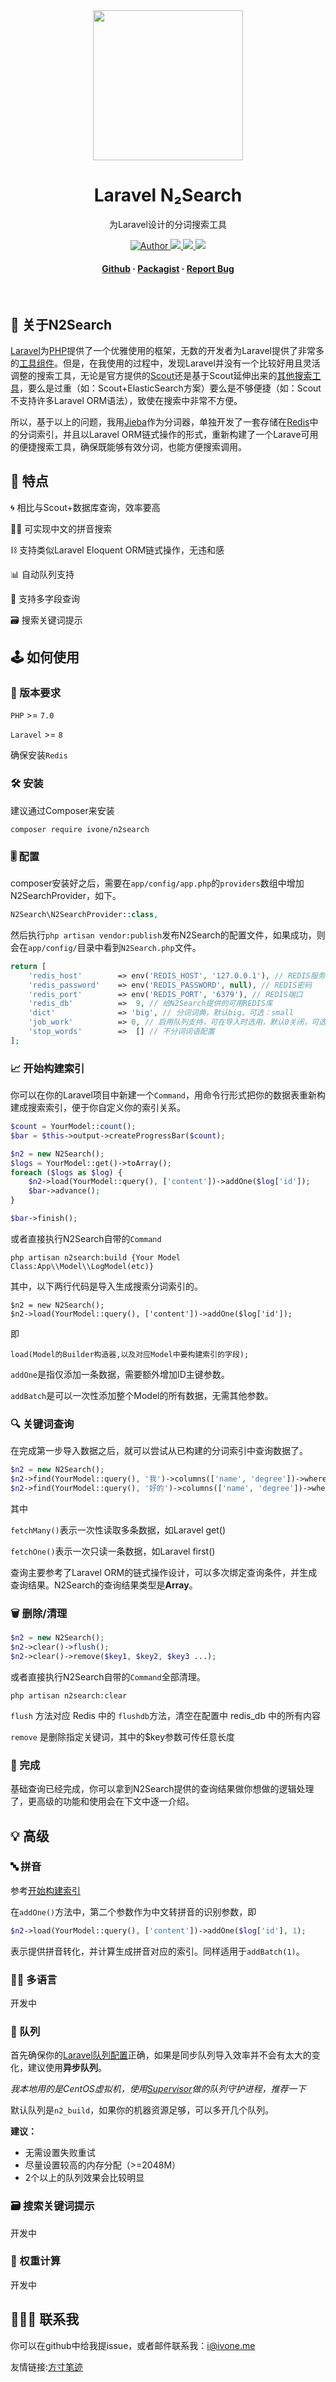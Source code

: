 
<div align="center">
<img src="logo.png" width="240" />
  <h1>Laravel N₂Search</h1>
  <p>
    为Laravel设计的分词搜索工具
  </p>
<!-- Badges -->
<p>
  <a target="_blank" href="https://ivone.me">
    <img src="https://img.shields.io/badge/👨‍💻Author-Ivone-blue" alt="Author" />
  </a>
  <a href="https://github.com/ivone-liu/laravel-n2search/actions">
    <img src="https://github.com/ivone-liu/laravel-n2search/workflows/PHP%20Composer/badge.svg" />
  </a>
  <a target="_blank" href="https://opensource.org/licenses/MIT">
    <img src="https://img.shields.io/github/license/ivone-liu/laravel-search" />
  </a>
  <a href="https://github.com/ivone-liu/laravel-search">
    <img src="https://img.shields.io/badge/🖥status-developing-red" />
  </a>
</p>

  <h4>
    <a href="https://github.com/ivone-liu/laravel-n2search" target="_blank">Github</a>
  <span> · </span>
    <a href="https://packagist.org/packages/ivone/n2search" target="_blank">Packagist</a>
  <span> · </span>
    <a href="https://github.com/ivone-liu/laravel-search/issues">Report Bug</a>
  </h4>
</div>

<br />

<!-- About the Project -->
## 🌟 关于N2Search

<a href="https://laravel.com/" target="_blank">Laravel</a>为<a href="https://php.net/" target="_blank">PHP</a>提供了一个优雅使用的框架，无数的开发者为Laravel提供了非常多的<a href="https://packagist.org/?query=laravel" target="_blank">工具组件</a>。但是，在我使用的过程中，发现Laravel并没有一个比较好用且灵活调整的搜索工具，无论是官方提供的<a href="https://laravel.com/docs/8.x/scout" target="_blank">Scout</a>还是基于Scout延伸出来的<a href="https://packagist.org/packages/vanry/laravel-scout-tntsearch" target="_blank">其他搜索工具</a>，要么是过重（如：Scout+ElasticSearch方案）要么是不够便捷（如：Scout不支持许多Laravel ORM语法），致使在搜索中非常不方便。

所以，基于以上的问题，我用<a href="https://github.com/fukuball/jieba-php" target="_blank">Jieba</a>作为分词器，单独开发了一套存储在<a href="https://redis.io" target="_blank">Redis</a>中的分词索引，并且以Laravel ORM链式操作的形式，重新构建了一个Larave可用的便捷搜索工具，确保既能够有效分词，也能方便搜索调用。

<!-- 特点 -->
## 🧩 特点

🌀 相比与Scout+数据库查询，效率要高

👨‍💻 可实现中文的拼音搜索

⛓ 支持类似Laravel Eloquent ORM链式操作，无违和感

📊 自动队列支持

🎰 支持多字段查询

🗃 搜索关键词提示

<!-- How To Use -->
## 🕹 如何使用

### 🔧 版本要求

`PHP` >= `7.0`

`Laravel` >= `8`

确保安装`Redis`

### 🛠 安装

建议通过Composer来安装

```shell
composer require ivone/n2search
```

### 🎚️ 配置

composer安装好之后，需要在`app/config/app.php`的`providers`数组中增加N2SearchProvider，如下。

```php
N2Search\N2SearchProvider::class,
```

然后执行`php artisan vendor:publish`发布N2Search的配置文件，如果成功，则会在`app/config/`目录中看到`N2Search.php`文件。

```php
return [
    'redis_host'        => env('REDIS_HOST', '127.0.0.1'), // REDIS服务IP地址
    'redis_password'    => env('REDIS_PASSWORD', null), // REDIS密码
    'redis_port'        => env('REDIS_PORT', '6379'), // REDIS端口
    'redis_db'          =>  9, // 给N2Search提供的可用REDIS库
    'dict'              => 'big', // 分词词典，默认big，可选：small
    'job_work'          => 0, // 启用队列支持，可在导入时选用，默认0关闭，可选：1开启
    'stop_words'        =>  [] // 不分词词语配置
];
```

### 📈 开始构建索引

你可以在你的Laravel项目中新建一个`Command`，用命令行形式把你的数据表重新构建成搜索索引，便于你自定义你的索引关系。

```php
$count = YourModel::count();
$bar = $this->output->createProgressBar($count);

$n2 = new N2Search();
$logs = YourModel::get()->toArray();
foreach ($logs as $log) {
    $n2->load(YourModel::query(), ['content'])->addOne($log['id']);
    $bar->advance();
}

$bar->finish();
```

或者直接执行N2Search自带的`Command`

```shell
php artisan n2search:build {Your Model Class:App\\Model\\LogModel(etc)}
```

其中，以下两行代码是导入生成搜索分词索引的。
```shell
$n2 = new N2Search();
$n2->load(YourModel::query(), ['content'])->addOne($log['id']);
```
即
```text
load(Model的Builder构造器,以及对应Model中要构建索引的字段);
```
`addOne`是指仅添加一条数据，需要额外增加ID主键参数。

`addBatch`是可以一次性添加整个Model的所有数据，无需其他参数。

### 🔍 关键词查询

在完成第一步导入数据之后，就可以尝试从已构建的分词索引中查询数据了。

```php
$n2 = new N2Search();
$n2->find(YourModel::query(), '我')->columns(['name', 'degree'])->where(['user_id'=>1])->where(['relation_id'=>101])->page(1, 20)->order('id', 'desc')->fetchMany();
$n2->find(YourModel::query(), '好的')->columns(['name', 'degree'])->where(['user_id'=>1])->order('id', 'desc')->fetchOne();
```

其中

`fetchMany()`表示一次性读取多条数据，如Laravel get()

`fetchOne()`表示一次只读一条数据，如Laravel first()

查询主要参考了Laravel ORM的链式操作设计，可以多次绑定查询条件，并生成查询结果。N2Search的查询结果类型是**Array**。

### 🗑 删除/清理

```php
$n2 = new N2Search();
$n2->clear()->flush();
$n2->clear()->remove($key1, $key2, $key3 ...);
```

或者直接执行N2Search自带的`Command`全部清理。

```shell
php artisan n2search:clear
```

`flush` 方法对应 Redis 中的 `flushdb`方法，清空在配置中 redis_db 中的所有内容

`remove` 是删除指定关键词，其中的$key参数可传任意长度

### 👏 完成

基础查询已经完成，你可以拿到N2Search提供的查询结果做你想做的逻辑处理了，更高级的功能和使用会在下文中逐一介绍。

## 💡 高级

### 🔤 拼音
参考[开始构建索引](https://github.com/ivone-liu/laravel-n2search#-%E5%BC%80%E5%A7%8B%E6%9E%84%E5%BB%BA%E7%B4%A2%E5%BC%95)

在`addOne()`方法中，第二个参数作为中文转拼音的识别参数，即
```php
$n2->load(YourModel::query(), ['content'])->addOne($log['id'], 1);
```
表示提供拼音转化，并计算生成拼音对应的索引。同样适用于`addBatch(1)`。

### 🏳️‍🌈 多语言
开发中

### 🧳 队列
首先确保你的[Laravel队列配置](https://laravel.com/docs/8.x/queues)正确，如果是同步队列导入效率并不会有太大的变化，建议使用**异步队列**。

*我本地用的是CentOS虚拟机，使用[Supervisor](http://supervisord.org/)做的队列守护进程，推荐一下*

默认队列是`n2_build`，如果你的机器资源足够，可以多开几个队列。

**建议：**
- 无需设置失败重试
- 尽量设置较高的内存分配（>=2048M）
- 2个以上的队列效果会比较明显


### 🗃 搜索关键词提示
开发中

### 🧮 权重计算
开发中

## 🧑🏻‍💻 联系我


你可以在github中给我提issue，或者邮件联系我：i@ivone.me 


友情链接:[方寸笔迹](https://www.fangcun.in)